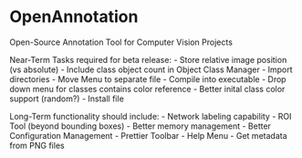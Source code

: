 # OpenAnnotation
 Open-Source Annotation Tool for Computer Vision Projects


Near-Term Tasks required for beta release:
    - Store relative image position (vs absolute)
    - Include class object count in Object Class Manager
    - Import directories
    - Move Menu to separate file
    - Compile into executable
    - Drop down menu for classes contains color reference
    - Better inital class color support (random?)
    - Install file
    
Long-Term functionality should include:
    - Network labeling capability
    - ROI Tool (beyond bounding boxes)
    - Better memory management
    - Better Configuration Management
    - Prettier Toolbar
    - Help Menu
    - Get metadata from PNG files
